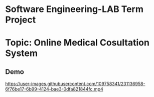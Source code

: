 # Software Engineering-LAB Term Project
# Topic: Online Medical Cosultation System

## Demo

https://user-images.githubusercontent.com/109758341/231136958-6f76be17-6b99-4124-bae3-0dfa821844fc.mp4

